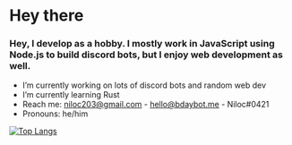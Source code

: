 # Hey there

### Hey, I develop as a hobby. I mostly work in JavaScript using Node.js to build discord bots, but I enjoy web development as well.

- I’m currently working on lots of discord bots and random web dev
- I’m currently learning Rust
- Reach me: niloc203@gmail.com - hello@bdaybot.me - Niloc#0421
- Pronouns: he/him

[![Top Langs](https://github-readme-stats.vercel.app/api/top-langs/?username=Niloc3&theme=dark)](https://github.com/Niloc3/)
